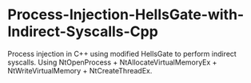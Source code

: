 # Process-Injection-HellsGate-with-Indirect-Syscalls-Cpp
Process injection in C++ using modified HellsGate to perform indirect syscalls. Using NtOpenProcess + NtAllocateVirtualMemoryEx + NtWriteVirtualMemory + NtCreateThreadEx.
